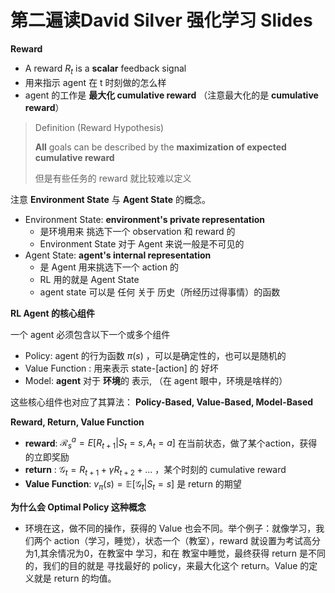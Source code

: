 # 第二遍读David Silver 强化学习 Slides



**Reward**

* A reward $R_t$ is a **scalar** feedback signal
* 用来指示 agent 在 t 时刻做的怎么样
* agent 的工作是 **最大化 cumulative reward** （注意最大化的是 **cumulative reward**）

> Definition (Reward Hypothesis)
>
> **All** goals can be described by the **maximization of expected cumulative reward**
>
> 但是有些任务的 reward 就比较难以定义



注意 **Environment State** 与 **Agent State** 的概念。

* Environment State:  **environment's private representation**
  * 是环境用来 挑选下一个 observation 和 reward 的
  * Environment State 对于 Agent 来说一般是不可见的
* Agent State: **agent's internal representation**
  * 是 Agent 用来挑选下一个 action 的
  * RL 用的就是 Agent State
  * agent state 可以是 任何 关于 历史（所经历过得事情）的函数 



**RL Agent 的核心组件**

一个 agent 必须包含以下一个或多个组件

* Policy: agent 的行为函数 $\pi(s)$  ，可以是确定性的，也可以是随机的
* Value Function : 用来表示 state-[action] 的 好坏
* Model: **agent** 对于 **环境**的 表示, （在 agent 眼中，环境是啥样的）

这些核心组件也对应了其算法： **Policy-Based, Value-Based, Model-Based**





**Reward, Return, Value Function**

* **reward**: $\mathcal R_s^a = E\Biggr[R_{t+1}\Bigr|S_t=s,A_t=a\Biggr]$ 在当前状态，做了某个action，获得的立即奖励
* **return** : $\mathcal G_t=R_{t+1}+\gamma R_{t+2}+...$ ，某个时刻的 cumulative reward
* **Value Function**: $v_\pi(s)=\mathbb E\Biggr[\mathcal G_t\Bigr|S_t=s\Biggr]$  是 return 的期望 





**为什么会 Optimal Policy 这种概念**

* 环境在这，做不同的操作，获得的 Value 也会不同。举个例子：就像学习，我们两个 action（学习，睡觉），状态一个（教室），reward 就设置为考试高分为1,其余情况为0，在教室中 学习，和在 教室中睡觉，最终获得 return 是不同的，我们的目的就是 寻找最好的 policy，来最大化这个 return。Value 的定义就是 return 的均值。